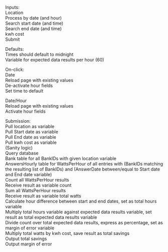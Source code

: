 Inputs:  
Location  
Process by date (and hour)  
Search start date (and time)  
Search end date (and time)  
kwh cost  
Submit  


Defaults:  
Times should default to midnight  
Variable for expected data results per hour (60)  


On-click:   
Date   
Reload page with existing values  
De-activate hour fields  
Set time to default  

Date/Hour  
Reload page with existing values  
Activate hour fields  


Submission:  
Pull location as variable  
Pull Start date as variable  
Pull End date as variable  
Pull kwh cost as variable  
(Sanity logic)  
Query database  
	Bank table for all BankIDs with given location variable  
	AnswersHourly table for WattsPerHour of all entries with (BankIDs matching the resulting list of BankIDs) and (AnswerDate between/equal to Start date and End date variable)  
	Count all WattsPerHour results  
Receive result as variable count  
	Sum all WattsPerHour results  
Receive result as variable total watts  
Calculate hour difference between start and end dates, set as total hours variable  
Multiply total hours variable against expected data results variable, set result as total expected data results variable  
Divide count over total expected data results, express as percentage, set as margin of error variable  
Multiply total watts by kwh cost, save result as total savings  
Output total savings  
Output margin of error  